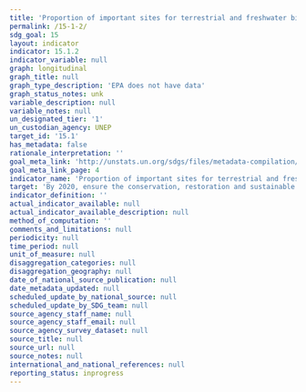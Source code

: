 ```yaml
---
title: 'Proportion of important sites for terrestrial and freshwater biodiversity that are covered by protected areas, by ecosystem type'
permalink: /15-1-2/
sdg_goal: 15
layout: indicator
indicator: 15.1.2
indicator_variable: null
graph: longitudinal
graph_title: null
graph_type_description: 'EPA does not have data'
graph_status_notes: unk
variable_description: null
variable_notes: null
un_designated_tier: '1'
un_custodian_agency: UNEP
target_id: '15.1'
has_metadata: false
rationale_interpretation: ''
goal_meta_link: 'http://unstats.un.org/sdgs/files/metadata-compilation/Metadata-Goal-15.pdf'
goal_meta_link_page: 4
indicator_name: 'Proportion of important sites for terrestrial and freshwater biodiversity that are covered by protected areas, by ecosystem type'
target: 'By 2020, ensure the conservation, restoration and sustainable use of terrestrial and inland freshwater ecosystems and their services, in particular forests, wetlands, mountains and drylands, in line with obligations under international agreements.'
indicator_definition: ''
actual_indicator_available: null
actual_indicator_available_description: null
method_of_computation: ''
comments_and_limitations: null
periodicity: null
time_period: null
unit_of_measure: null
disaggregation_categories: null
disaggregation_geography: null
date_of_national_source_publication: null
date_metadata_updated: null
scheduled_update_by_national_source: null
scheduled_update_by_SDG_team: null
source_agency_staff_name: null
source_agency_staff_email: null
source_agency_survey_dataset: null
source_title: null
source_url: null
source_notes: null
international_and_national_references: null
reporting_status: inprogress
---
```

